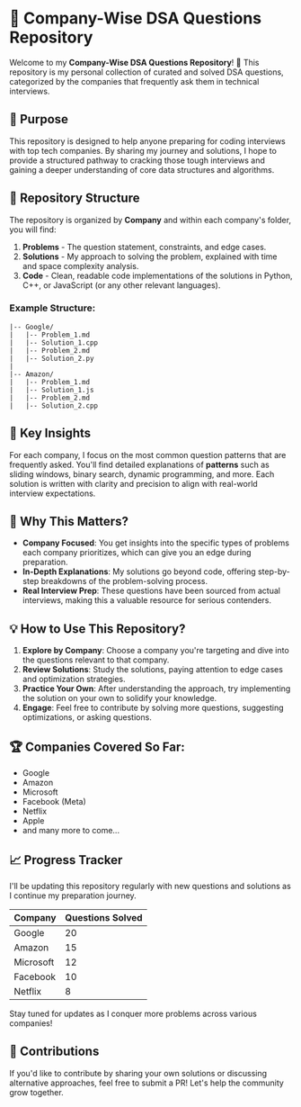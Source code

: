 

# 🚀 Company-Wise DSA Questions Repository

Welcome to my **Company-Wise DSA Questions Repository**! 🎯 This repository is my personal collection of curated and solved DSA questions, categorized by the companies that frequently ask them in technical interviews.

## 🎯 Purpose

This repository is designed to help anyone preparing for coding interviews with top tech companies. By sharing my journey and solutions, I hope to provide a structured pathway to cracking those tough interviews and gaining a deeper understanding of core data structures and algorithms.

## 📁 Repository Structure

The repository is organized by **Company** and within each company's folder, you will find:

1. **Problems** - The question statement, constraints, and edge cases.
2. **Solutions** - My approach to solving the problem, explained with time and space complexity analysis.
3. **Code** - Clean, readable code implementations of the solutions in Python, C++, or JavaScript (or any other relevant languages).

### Example Structure:

```
|-- Google/
|   |-- Problem_1.md
|   |-- Solution_1.cpp
|   |-- Problem_2.md
|   |-- Solution_2.py
|
|-- Amazon/
|   |-- Problem_1.md
|   |-- Solution_1.js
|   |-- Problem_2.md
|   |-- Solution_2.cpp
```

## 🧠 Key Insights

For each company, I focus on the most common question patterns that are frequently asked. You'll find detailed explanations of **patterns** such as sliding windows, binary search, dynamic programming, and more. Each solution is written with clarity and precision to align with real-world interview expectations.

## 🌟 Why This Matters?

- **Company Focused**: You get insights into the specific types of problems each company prioritizes, which can give you an edge during preparation.
- **In-Depth Explanations**: My solutions go beyond code, offering step-by-step breakdowns of the problem-solving process.
- **Real Interview Prep**: These questions have been sourced from actual interviews, making this a valuable resource for serious contenders.

## 💡 How to Use This Repository?

1. **Explore by Company**: Choose a company you're targeting and dive into the questions relevant to that company.
2. **Review Solutions**: Study the solutions, paying attention to edge cases and optimization strategies.
3. **Practice Your Own**: After understanding the approach, try implementing the solution on your own to solidify your knowledge.
4. **Engage**: Feel free to contribute by solving more questions, suggesting optimizations, or asking questions.

## 🏆 Companies Covered So Far:

- Google
- Amazon
- Microsoft
- Facebook (Meta)
- Netflix
- Apple
- and many more to come...

## 📈 Progress Tracker

I'll be updating this repository regularly with new questions and solutions as I continue my preparation journey.

| Company     | Questions Solved |
|-------------|------------------|
| Google      | 20               |
| Amazon      | 15               |
| Microsoft   | 12               |
| Facebook    | 10               |
| Netflix     | 8                |

Stay tuned for updates as I conquer more problems across various companies!

## 🤝 Contributions

If you'd like to contribute by sharing your own solutions or discussing alternative approaches, feel free to submit a PR! Let's help the community grow together.

